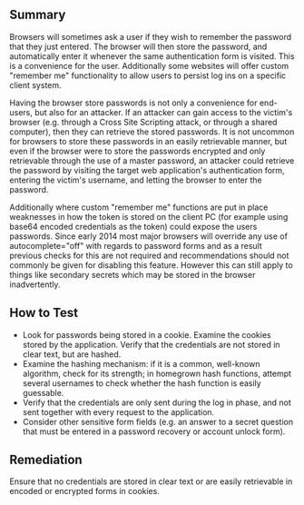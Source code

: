 ## Summary

Browsers will sometimes ask a user if they wish to remember the password
that they just entered. The browser will then store the password, and
automatically enter it whenever the same authentication form is visited.
This is a convenience for the user. Additionally some websites will
offer custom "remember me" functionality to allow users to persist log
ins on a specific client system.

Having the browser store passwords is not only a convenience for
end-users, but also for an attacker. If an attacker can gain access to
the victim's browser (e.g. through a Cross Site Scripting attack, or
through a shared computer), then they can retrieve the stored passwords.
It is not uncommon for browsers to store these passwords in an easily
retrievable manner, but even if the browser were to store the passwords
encrypted and only retrievable through the use of a master password, an
attacker could retrieve the password by visiting the target web
application's authentication form, entering the victim's username, and
letting the browser to enter the password.

Additionally where custom "remember me" functions are put in place
weaknesses in how the token is stored on the client PC (for example
using base64 encoded credentials as the token) could expose the users
passwords. Since early 2014 most major browsers will override any use of
autocomplete="off" with regards to password forms and as a result
previous checks for this are not required and recommendations should not
commonly be given for disabling this feature. However this can still
apply to things like secondary secrets which may be stored in the
browser inadvertently.

## How to Test

  - Look for passwords being stored in a cookie. Examine the cookies
    stored by the application. Verify that the credentials are not
    stored in clear text, but are hashed.
  - Examine the hashing mechanism: if it is a common, well-known
    algorithm, check for its strength; in homegrown hash functions,
    attempt several usernames to check whether the hash function is
    easily guessable.
  - Verify that the credentials are only sent during the log in phase,
    and not sent together with every request to the application.
  - Consider other sensitive form fields (e.g. an answer to a secret
    question that must be entered in a password recovery or account
    unlock form).

## Remediation

Ensure that no credentials are stored in clear text or are easily
retrievable in encoded or encrypted forms in cookies.